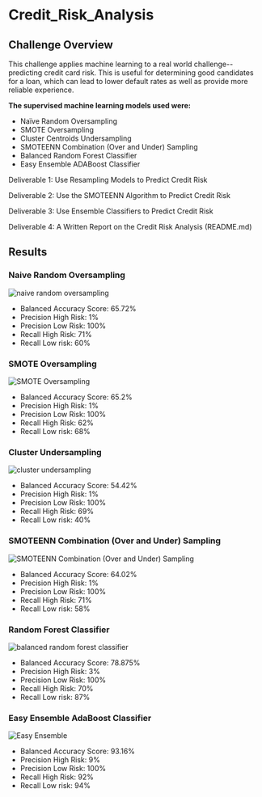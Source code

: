 # Credit_Risk_Analysis

## Challenge Overview 

This challenge applies machine learning to a real world challenge-- predicting credit card risk. This is useful for determining good candidates for a loan, which can lead to lower default rates as well as provide more reliable experience. 

**The supervised machine learning models used were:**

* Naïve Random Oversampling
* SMOTE Oversampling
* Cluster Centroids Undersampling
* SMOTEENN Combination (Over and Under) Sampling
* Balanced Random Forest Classifier
* Easy Ensemble ADABoost Classifier

Deliverable 1: Use Resampling Models to Predict Credit Risk

Deliverable 2: Use the SMOTEENN Algorithm to Predict Credit Risk

Deliverable 3: Use Ensemble Classifiers to Predict Credit Risk

Deliverable 4: A Written Report on the Credit Risk Analysis (README.md)

 ## Results
 
 ### Naive Random Oversampling
 
 ![naive random oversampling](https://user-images.githubusercontent.com/86750935/139603200-4018cecb-1256-43c2-8539-fcb0064027c7.PNG)

* Balanced Accuracy Score: 65.72%
* Precision High Risk: 1%
* Precision Low Risk: 100%
* Recall High Risk: 71%
* Recall Low risk: 60%

### SMOTE Oversampling

![SMOTE Oversampling](https://user-images.githubusercontent.com/86750935/139603332-f1fac64c-0a34-4156-8aa4-1994c6a77b03.PNG)

* Balanced Accuracy Score: 65.2%
* Precision High Risk: 1%
* Precision Low Risk: 100%
* Recall High Risk: 62%
* Recall Low risk: 68%

### Cluster Undersampling

![cluster undersampling](https://user-images.githubusercontent.com/86750935/139603398-025a0c91-d4a8-40d7-ad46-8c1929e1b63d.PNG)

* Balanced Accuracy Score: 54.42%
* Precision High Risk: 1%
* Precision Low Risk: 100%
* Recall High Risk: 69%
* Recall Low risk: 40%

### SMOTEENN Combination (Over and Under) Sampling

![SMOTEENN Combination (Over and Under) Sampling](https://user-images.githubusercontent.com/86750935/139603599-527dfba3-93e6-40a8-900a-b0ed671bc405.PNG)

* Balanced Accuracy Score: 64.02%
* Precision High Risk: 1%
* Precision Low Risk: 100%
* Recall High Risk: 71%
* Recall Low risk: 58%

### Random Forest Classifier

![balanced random forest classifier](https://user-images.githubusercontent.com/86750935/139603888-07f3bdb1-0087-4702-83b7-69a648740bc0.PNG)

* Balanced Accuracy Score: 78.875%
* Precision High Risk: 3%
* Precision Low Risk: 100%
* Recall High Risk: 70%
* Recall Low risk: 87%

### Easy Ensemble AdaBoost Classifier

![Easy Ensemble](https://user-images.githubusercontent.com/86750935/139603951-fc980547-0d26-4997-a7d1-62520517622f.PNG)

* Balanced Accuracy Score: 93.16%
* Precision High Risk: 9%
* Precision Low Risk: 100%
* Recall High Risk: 92%
* Recall Low risk: 94%

